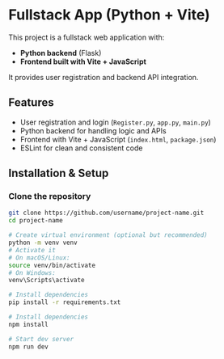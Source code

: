 # Fullstack App (Python + Vite)

This project is a fullstack web application with:
- **Python backend** (Flask)
- **Frontend built with Vite + JavaScript**

It provides user registration and backend API integration.

##  Features
- User registration and login (`Register.py`, `app.py`, `main.py`)
- Python backend for handling logic and APIs
- Frontend with Vite + JavaScript (`index.html`, `package.json`)
- ESLint for clean and consistent code

## Installation & Setup

### Clone the repository
```bash
git clone https://github.com/username/project-name.git
cd project-name

# Create virtual environment (optional but recommended)
python -m venv venv
# Activate it
# On macOS/Linux:
source venv/bin/activate
# On Windows:
venv\Scripts\activate

# Install dependencies
pip install -r requirements.txt

# Install dependencies
npm install

# Start dev server
npm run dev





